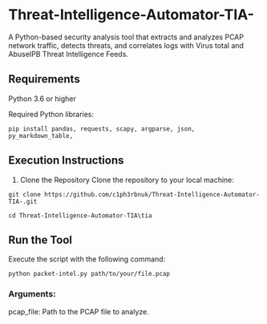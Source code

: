# Threat-Intelligence-Automator-TIA-
A Python-based security analysis tool that extracts and analyzes PCAP network traffic, detects threats, and correlates logs with Virus total and AbuseIPB Threat Intelligence Feeds.

## Requirements
Python 3.6 or higher

Required Python libraries:   

`pip install pandas, requests, scapy, argparse, json, py_markdown_table, `

## Execution Instructions
1. Clone the Repository
Clone the repository to your local machine:   

`git clone https://github.com/c1ph3rbnuk/Threat-Intelligence-Automator-TIA-.git`   

`cd Threat-Intelligence-Automator-TIA\tia`

## Run the Tool
Execute the script with the following command:

`python packet-intel.py path/to/your/file.pcap`

### Arguments:
pcap_file: Path to the PCAP file to analyze.